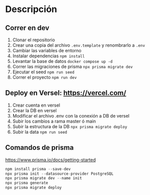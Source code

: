 # Descripción

## Correr en dev
1. Clonar el repositorio
2. Crear una copia del archivo ```.env.template``` y renombrarlo a ```.env```
3. Cambiar las variables de entorno
4. Instalar dependencias ```npm install```
5. Levantar la base de datos ```docker compose up -d```
6. Correr las migraciones de prisma ```npx prisma migrate dev```
7. Ejecutar el seed ```npm run seed```
8. Correr el proyecto ```npm run dev```


## Deploy en Versel: https://vercel.com/
1. Crear cuenta en versel
2. Crear la DB en versel
3. Modificar el archivo .env con la conexión a DB de versel
4. Subir los cambios a rama master ó main
5. Subir la estructura de la DB ```npx prisma migrate deploy```
6. Subir la data ```npm run seed```

## Comandos de prisma
https://www.prisma.io/docs/getting-started
```typescript
npm install prisma --save-dev
npx prisma init --datasource-provider PostgreSQL
npx prisma migrate dev --name init
npx prisma generate
npx prisma migrate deploy
```
